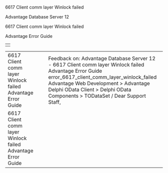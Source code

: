 6617 Client comm layer Winlock failed




Advantage Database Server 12  

6617 Client comm layer Winlock failed

Advantage Error Guide

|  |
| --- |
|  |

|  |  |  |  |  |
| --- | --- | --- | --- | --- |
| 6617 Client comm layer Winlock failed  Advantage Error Guide |  |  | Feedback on: Advantage Database Server 12 - 6617 Client comm layer Winlock failed Advantage Error Guide error\_6617\_client\_comm\_layer\_winlock\_failed Advantage Web Development > Advantage Delphi OData Client > Delphi OData Components > TODataSet / Dear Support Staff, |  |
| 6617 Client comm layer Winlock failed  Advantage Error Guide |  |  |  |  |